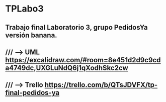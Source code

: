 # TPLabo3
Trabajo final Laboratorio 3, grupo PedidosYa versión banana.
------------------------------------------------------------
/// --> UML
https://excalidraw.com/#room=8e451d2d9c9cda4749dc,UXGLuNdQ6j1qXodhSkc2cw
------------------------------------------------------------
/// --> Trello
https://trello.com/b/QTsJDVFX/tp-final-pedidos-ya
------------------------------------------------------------
